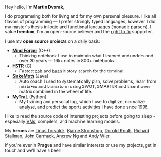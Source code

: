 Hey hello, I'm **Martin Dvorak**,

I do programming both for living and for my own personal pleasure. I like all flavors of programming — I prefer strongly typed languages, however, I did my master's thesis in logic and functional languages (monadic parsers). I value **freedom**, I'm an open-source believer and the [right to fix](https://www.youtube.com/watch?v=Npd_xDuNi9k) supporter.

I use my **open source projects** on a daily basis:

* **[Mind Forger](.)** (C++)
    - Thinking notebook I use to maintain what I learned and understood over 30 years — 16k+ notes in 800+ notebooks.
* **[HSTR](https://github.com/dvorka/hstr)** (C)
    - Fastest [zsh](https://en.wikipedia.org/wiki/Z_shell) and [bash](https://www.gnu.org/software/bash/) history search for the terminal.
* **[SlakeMoth](https://github.com/dvorka/coaching-notebook)** (Java)
    - Auto coach I used to systematically plan, solve problems, learn from mistakes and brainstorm using SWOT, SMARTER and Eisenhower matrix combined in the wheel of life.
* **MyTraL** (Python)
    * My training and personal log, which I use to digitize, normalize, analyze, and predict the sports activities I have done since 1996.

I like to read the source code of interesting projects before going to sleep - especially [VMs](https://github.com/dvorka/logr-jvm-gc), compilers, and machine learning models.

My **heroes** are [Linus Torvalds](https://www.youtube.com/watch?v=idLyobOhtO4), [Bjarne Stroustrup](https://en.wikipedia.org/wiki/The_C%2B%2B_Programming_Language), [Donald Knuth](https://www.youtube.com/watch?v=2BdBfsXbST8), [Richard Stallman](https://www.gnu.org/gnu/manifesto.en.html),  [John Carmack](https://github.com/id-Software/DOOM/blob/a77dfb96cb91780ca334d0d4cfd86957558007e0/linuxdoom-1.10/r_main.c#L438), [Andrew Ng](https://www.andrewng.org/) and [Andy Wier](https://www.youtube.com/watch?v=2tfh6OUUYUw).

If you're ever in **Prague** and have similar interests or use my projects, get in touch and we'll have a beer!
